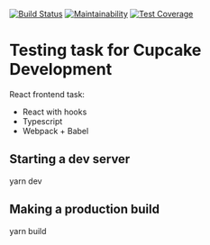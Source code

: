 [![Build Status](https://travis-ci.com/aldarg/cupcake-frontend-task.svg?branch=master)](https://travis-ci.com/github/aldarg/cupcake-frontend-task)
[![Maintainability](https://api.codeclimate.com/v1/badges/acdc6d9daaefabeb2f1a/maintainability)](https://codeclimate.com/github/aldarg/cupcake-frontend-task/maintainability)
[![Test Coverage](https://api.codeclimate.com/v1/badges/acdc6d9daaefabeb2f1a/test_coverage)](https://codeclimate.com/github/aldarg/cupcake-frontend-task/test_coverage)

# Testing task for Cupcake Development

React frontend task:

- React with hooks
- Typescript
- Webpack + Babel

## Starting a dev server

yarn dev

## Making a production build

yarn build
